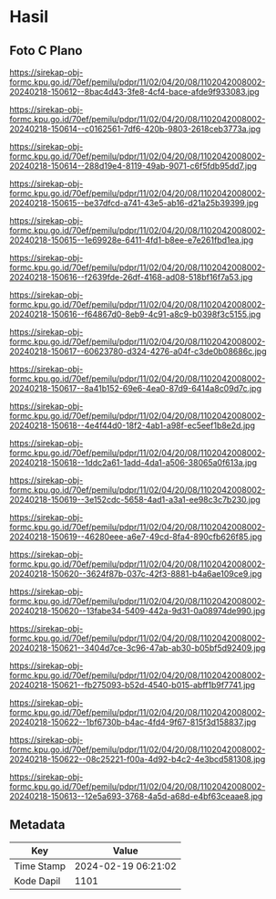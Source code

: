 # Hasil

## Foto C Plano

https://sirekap-obj-formc.kpu.go.id/70ef/pemilu/pdpr/11/02/04/20/08/1102042008002-20240218-150612--8bac4d43-3fe8-4cf4-bace-afde9f933083.jpg

https://sirekap-obj-formc.kpu.go.id/70ef/pemilu/pdpr/11/02/04/20/08/1102042008002-20240218-150614--c0162561-7df6-420b-9803-2618ceb3773a.jpg

https://sirekap-obj-formc.kpu.go.id/70ef/pemilu/pdpr/11/02/04/20/08/1102042008002-20240218-150614--288d19e4-8119-49ab-9071-c6f5fdb95dd7.jpg

https://sirekap-obj-formc.kpu.go.id/70ef/pemilu/pdpr/11/02/04/20/08/1102042008002-20240218-150615--be37dfcd-a741-43e5-ab16-d21a25b39399.jpg

https://sirekap-obj-formc.kpu.go.id/70ef/pemilu/pdpr/11/02/04/20/08/1102042008002-20240218-150615--1e69928e-6411-4fd1-b8ee-e7e261fbd1ea.jpg

https://sirekap-obj-formc.kpu.go.id/70ef/pemilu/pdpr/11/02/04/20/08/1102042008002-20240218-150616--f2639fde-26df-4168-ad08-518bf16f7a53.jpg

https://sirekap-obj-formc.kpu.go.id/70ef/pemilu/pdpr/11/02/04/20/08/1102042008002-20240218-150616--f64867d0-8eb9-4c91-a8c9-b0398f3c5155.jpg

https://sirekap-obj-formc.kpu.go.id/70ef/pemilu/pdpr/11/02/04/20/08/1102042008002-20240218-150617--60623780-d324-4276-a04f-c3de0b08686c.jpg

https://sirekap-obj-formc.kpu.go.id/70ef/pemilu/pdpr/11/02/04/20/08/1102042008002-20240218-150617--8a41b152-69e6-4ea0-87d9-6414a8c09d7c.jpg

https://sirekap-obj-formc.kpu.go.id/70ef/pemilu/pdpr/11/02/04/20/08/1102042008002-20240218-150618--4e4f44d0-18f2-4ab1-a98f-ec5eef1b8e2d.jpg

https://sirekap-obj-formc.kpu.go.id/70ef/pemilu/pdpr/11/02/04/20/08/1102042008002-20240218-150618--1ddc2a61-1add-4da1-a506-38065a0f613a.jpg

https://sirekap-obj-formc.kpu.go.id/70ef/pemilu/pdpr/11/02/04/20/08/1102042008002-20240218-150619--3e152cdc-5658-4ad1-a3a1-ee98c3c7b230.jpg

https://sirekap-obj-formc.kpu.go.id/70ef/pemilu/pdpr/11/02/04/20/08/1102042008002-20240218-150619--46280eee-a6e7-49cd-8fa4-890cfb626f85.jpg

https://sirekap-obj-formc.kpu.go.id/70ef/pemilu/pdpr/11/02/04/20/08/1102042008002-20240218-150620--3624f87b-037c-42f3-8881-b4a6ae109ce9.jpg

https://sirekap-obj-formc.kpu.go.id/70ef/pemilu/pdpr/11/02/04/20/08/1102042008002-20240218-150620--13fabe34-5409-442a-9d31-0a08974de990.jpg

https://sirekap-obj-formc.kpu.go.id/70ef/pemilu/pdpr/11/02/04/20/08/1102042008002-20240218-150621--3404d7ce-3c96-47ab-ab30-b05bf5d92409.jpg

https://sirekap-obj-formc.kpu.go.id/70ef/pemilu/pdpr/11/02/04/20/08/1102042008002-20240218-150621--fb275093-b52d-4540-b015-abff1b9f7741.jpg

https://sirekap-obj-formc.kpu.go.id/70ef/pemilu/pdpr/11/02/04/20/08/1102042008002-20240218-150622--1bf6730b-b4ac-4fd4-9f67-815f3d158837.jpg

https://sirekap-obj-formc.kpu.go.id/70ef/pemilu/pdpr/11/02/04/20/08/1102042008002-20240218-150622--08c25221-f00a-4d92-b4c2-4e3bcd581308.jpg

https://sirekap-obj-formc.kpu.go.id/70ef/pemilu/pdpr/11/02/04/20/08/1102042008002-20240218-150613--12e5a693-3768-4a5d-a68d-e4bf63ceaae8.jpg


## Metadata

| Key        | Value               |
| ---------- | ------------------- |
| Time Stamp | 2024-02-19 06:21:02 |
| Kode Dapil | 1101                |




